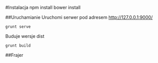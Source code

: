 #Instalacja
    npm install
    bower install

##Uruchamianie
Uruchomi serwer pod adresem http://127.0.0.1:9000/

    grunt serve

Buduje wersje dist

    grunt build
    
##Frajer